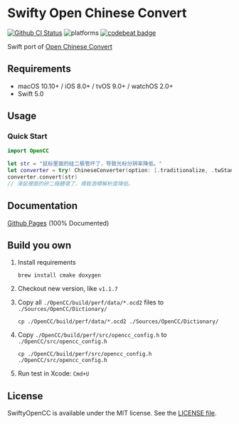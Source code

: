 # Swifty Open Chinese Convert

[![Github CI Status](https://github.com/ddddxxx/SwiftyOpenCC/workflows/CI/badge.svg)](https://github.com/ddddxxx/SwiftyOpenCC/actions)
![platforms](https://img.shields.io/badge/platforms-Linux%20%7C%20macOS%20%7C%20iOS%20%7C%20tvOS%20%7C%20watchOS-lightgrey.svg)
[![codebeat badge](https://codebeat.co/badges/39f17620-4f1c-4a46-b3f9-8f5b248ac28f)](https://codebeat.co/projects/github-com-ddddxxx-swiftyopencc-master)

Swift port of [Open Chinese Convert](https://github.com/BYVoid/OpenCC)

## Requirements

- macOS 10.10+ / iOS 8.0+ / tvOS 9.0+ / watchOS 2.0+
- Swift 5.0

## Usage

### Quick Start

```swift
import OpenCC

let str = "鼠标里面的硅二极管坏了，导致光标分辨率降低。"
let converter = try! ChineseConverter(option: [.traditionalize, .twStandard, .twIdiom])
converter.convert(str)
// 滑鼠裡面的矽二極體壞了，導致游標解析度降低。
```

## Documentation

[Github Pages](http://ddddxxx.github.io/SwiftyOpenCC) (100% Documented)

## Build you own

1. Install requirements

    ```shell
    brew install cmake doxygen
    ```

2. Checkout new version, like `v1.1.7`

3. Copy  all `./OpenCC/build/perf/data/*.ocd2`  files to `./Sources/OpenCC/Dictionary/`

   ```shell
   cp ./OpenCC/build/perf/data/*.ocd2 ./Sources/OpenCC/Dictionary/
   ```

4. Copy `./OpenCC/build/perf/src/opencc_config.h` to `./OpenCC/src/opencc_config.h`

   ```shell
   cp ./OpenCC/build/perf/src/opencc_config.h ./OpenCC/src/opencc_config.h
   ```

5. Run test in Xcode: `Cmd+U`

## License

SwiftyOpenCC is available under the MIT license. See the [LICENSE file](LICENSE).
